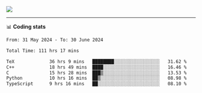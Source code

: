 <picture>
  <source
  srcset="https://github-readme-stats.vercel.app/api?username=sant0s12&show_icons=true&theme=dark"
  media="(prefers-color-scheme: dark)"
  />
  <source
  srcset="https://github-readme-stats.vercel.app/api?username=sant0s12&show_icons=true"
  media="(prefers-color-scheme: light)"
  />
  <img src="https://github-readme-stats.vercel.app/api?username=sant0s12&show_icons=true" />
</picture>

---

📊 **Coding stats**

<!--START_SECTION:waka-->

```txt
From: 31 May 2024 - To: 30 June 2024

Total Time: 111 hrs 17 mins

TeX             36 hrs 9 mins   ████████░░░░░░░░░░░░░░░░░   31.62 %
C++             18 hrs 49 mins  ████░░░░░░░░░░░░░░░░░░░░░   16.46 %
C               15 hrs 28 mins  ███▒░░░░░░░░░░░░░░░░░░░░░   13.53 %
Python          10 hrs 16 mins  ██▒░░░░░░░░░░░░░░░░░░░░░░   08.98 %
TypeScript      9 hrs 16 mins   ██░░░░░░░░░░░░░░░░░░░░░░░   08.10 %
```

<!--END_SECTION:waka-->
